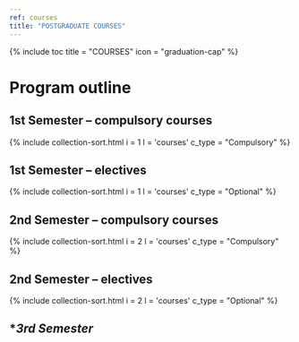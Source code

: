 ```yaml
---
ref: courses
title: "POSTGRADUATE COURSES"
---
```


{% include toc title = "COURSES" icon = "graduation-cap" %}

# Program outline

## **1st Semester – compulsory courses**

{% include collection-sort.html i = 1 l = 'courses' c_type = "Compulsory" %}

## **1st Semester – electives**

{% include collection-sort.html i = 1 l = 'courses' c_type = "Optional" %}

## **2nd Semester – compulsory courses**

{% include collection-sort.html i = 2 l = 'courses' c_type = "Compulsory" %}

## **2nd Semester – electives**

{% include collection-sort.html i = 2 l = 'courses' c_type = "Optional" %}

## **3rd Semester*
